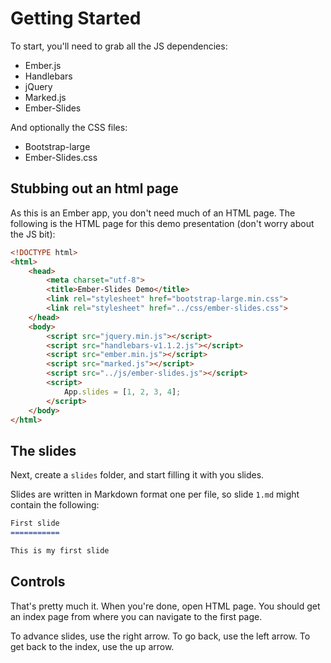 Getting Started
===============

To start, you'll need to grab all the JS dependencies:

- Ember.js
- Handlebars
- jQuery
- Marked.js
- Ember-Slides

And optionally the CSS files:

- Bootstrap-large
- Ember-Slides.css

Stubbing out an html page
-------------------------

As this is an Ember app, you don't need much of an HTML page. The following is the HTML page for this demo presentation (don't worry about the JS bit):

```html
<!DOCTYPE html>
<html>
	<head>
		<meta charset="utf-8">
		<title>Ember-Slides Demo</title>
		<link rel="stylesheet" href="bootstrap-large.min.css">
		<link rel="stylesheet" href="../css/ember-slides.css">
	</head>
	<body>
		<script src="jquery.min.js"></script>
		<script src="handlebars-v1.1.2.js"></script>
		<script src="ember.min.js"></script>
		<script src="marked.js"></script>
		<script src="../js/ember-slides.js"></script>
		<script>
			App.slides = [1, 2, 3, 4];
		</script>
	</body>
</html>
```

The slides
----------

Next, create a `slides` folder, and start filling it with you slides.

Slides are written in Markdown format one per file, so slide `1.md` might contain the following:

```markdown
First slide
===========

This is my first slide
```

Controls
--------

That's pretty much it. When you're done, open HTML page. You should get an index page from where you can navigate to the first page.

To advance slides, use the right arrow. To go back, use the left arrow. To get back to the index, use the up arrow.
